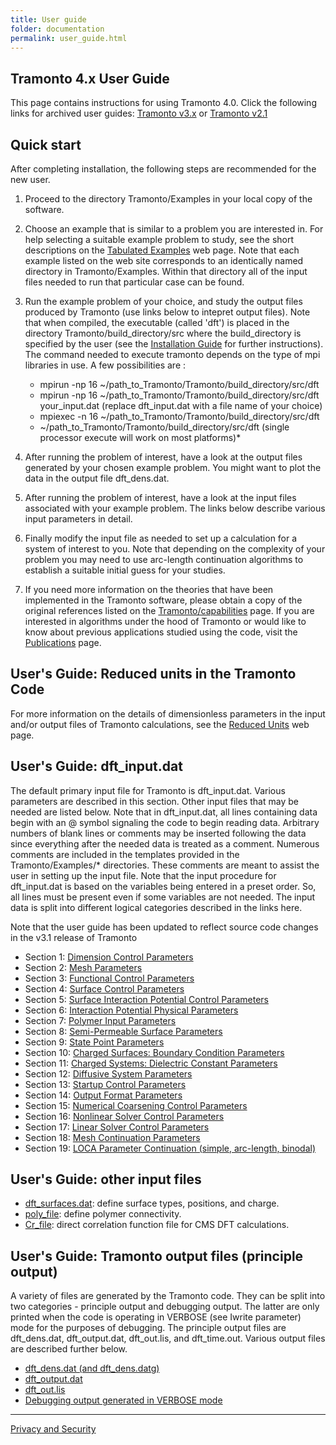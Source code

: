 ```yaml
---
title: User guide
folder: documentation
permalink: user_guide.html
---
```


## Tramonto 4.x User Guide

This page contains instructions for using Tramonto 4.0\. Click the following links for archived user guides: [Tramonto v3.x](UG_Tramonto3_0.html) or [Tramonto v2.1](UG_Tramonto2_1.html)

## Quick start

After completing installation, the following steps are recommended for the new user.

1. Proceed to the directory Tramonto/Examples in your local copy of the software. 

2. Choose an example that is similar to a problem you are interested in. 
For help selecting a suitable example problem to study, see the short descriptions on the [Tabulated Examples](http://software.sandia.gov/tramonto/src_docs/files.html) web page. 
Note that each example listed on the web site corresponds to an identically named directory in Tramonto/Examples. 
Within that directory all of the input files needed to run that particular case can be found.

3. Run the example problem of your choice, and study the output files produced by Tramonto (use links below to intepret output files). 
Note that when compiled, the executable (called 'dft') is placed in the directory Tramonto/build_directory/src where the build_directory is specified by the user (see the [Installation Guide](installation_guides.html) for further instructions). 
The command needed to execute tramonto depends on the type of mpi libraries in use. A few possibilities are :

    *   mpirun -np 16 ~/path_to_Tramonto/Tramonto/build_directory/src/dft
    *   mpirun -np 16 ~/path_to_Tramonto/Tramonto/build_directory/src/dft your_input.dat (replace dft_input.dat with a file name of your choice)
    *   mpiexec -n 16 ~/path_to_Tramonto/Tramonto/build_directory/src/dft
    *   ~/path_to_Tramonto/Tramonto/build_directory/src/dft (single processor execute will work on most platforms)*   

4. After running the problem of interest, have a look at the output files generated by your chosen example problem. You might want to plot the data in the output file dft_dens.dat.

5. After running the problem of interest, have a look at the input files associated with your example problem. The links below describe various input parameters in detail.

6. Finally modify the input file as needed to set up a calculation for a system of interest to you. Note that depending on the complexity of your problem you may need to use arc-length continuation algorithms to establish a suitable initial guess for your studies.

7. If you need more information on the theories that have been implemented in the Tramonto software, please obtain a copy of the original references listed on the [Tramonto/capabilities](tramonto4.html) page. If you are interested in algorithms under the hood of Tramonto or would like to know about previous applications studied using the code, visit the [Publications](publications.html) page.

## User's Guide: Reduced units in the Tramonto Code

For more information on the details of dimensionless parameters in the input and/or output files of Tramonto calculations, see the [Reduced Units](userguide_4.0/UG_dft_units.html) web page.

## User's Guide: dft_input.dat

The default primary input file for Tramonto is dft_input.dat. Various parameters are described in this section. 
Other input files that may be needed are listed below. Note that in dft_input.dat, all lines containing data begin with an @ symbol signaling the code to begin reading data. 
Arbitrary numbers of blank lines or comments may be inserted following the data since everything after the needed data is treated as a comment. 
Numerous comments are included in the templates provided in the Tramonto/Examples/* directories. These comments are meant to assist the user in setting up the input file. 
Note that the input procedure for dft_input.dat is based on the variables being entered in a preset order. So, all lines must be present even if some variables are not needed. The input data is split into different logical categories described in the links here.

Note that the user guide has been updated to reflect source code changes in the v3.1 release of Tramonto

*   Section 1: [Dimension Control Parameters](userguide_4.0/UG_sect1.html)
*   Section 2: [Mesh Parameters](userguide_4.0/UG_sect2.html)
*   Section 3: [Functional Control Parameters](userguide_4.0/UG_sect3.html)
*   Section 4: [Surface Control Parameters](userguide_4.0/UG_sect4.html)
*   Section 5: [Surface Interaction Potential Control Parameters](userguide_4.0/UG_sect5.html)
*   Section 6: [Interaction Potential Physical Parameters](userguide_4.0/UG_sect6.html)
*   Section 7: [Polymer Input Parameters](userguide_4.0/UG_sect7.html)
*   Section 8: [Semi-Permeable Surface Parameters](userguide_4.0/UG_sect8.html)
*   Section 9: [State Point Parameters](userguide_4.0/UG_sect9.html)
*   Section 10: [Charged Surfaces: Boundary Condition Parameters](userguide_4.0/UG_sect10.html)
*   Section 11: [Charged Systems: Dielectric Constant Parameters](userguide_4.0/UG_sect11.html)
*   Section 12: [Diffusive System Parameters](userguide_4.0/UG_sect12.html)
*   Section 13: [Startup Control Parameters](userguide_4.0/UG_sect13.html)
*   Section 14: [Output Format Parameters](userguide_4.0/UG_sect14.html)
*   Section 15: [Numerical Coarsening Control Parameters](userguide_4.0/UG_sect15.html)
*   Section 16: [Nonlinear Solver Control Parameters](userguide_4.0/UG_sect16.html)
*   Section 17: [Linear Solver Control Parameters](userguide_4.0/UG_sect17.html)
*   Section 18: [Mesh Continuation Parameters](userguide_4.0/UG_sect18.html)
*   Section 19: [LOCA Parameter Continuation (simple, arc-length, binodal)](userguide_4.0/UG_sect19.html)

## User's Guide: other input files

*   [dft_surfaces.dat](userguide_4.0/UG_dft_surfaces.html): define surface types, positions, and charge.
*   [poly_file](userguide_4.0/UG_poly_file.html): define polymer connectivity.
*   [Cr_file](userguide_4.0/UG_cms_crfile.html): direct correlation function file for CMS DFT calculations.

## User's Guide: Tramonto output files (principle output)

A variety of files are generated by the Tramonto code. They can be split into two categories - principle output and debugging output. The latter are only printed when the code is operating in VERBOSE (see <a http="userguide_4.0/UG_sect14.html">Iwrite parameter</a>) mode for the purposes of debugging. The principle output files are dft_dens.dat, dft_output.dat, dft_out.lis, and dft_time.out. Various output files are described further below.

*   [dft_dens.dat (and dft_dens.datg)](userguide_4.0/UG_dft_dens.html)
*   [dft_output.dat](userguide_4.0/UG_dft_output.html)
*   [dft_out.lis](userguide_4.0/UG_dft_outlis.html)
*   [Debugging output generated in VERBOSE mode](userguide_4.0/UG_dft_debugging.html)

***

<a href="http://www.sandia.gov/general/privacy-security/index.html">Privacy and Security</a>  